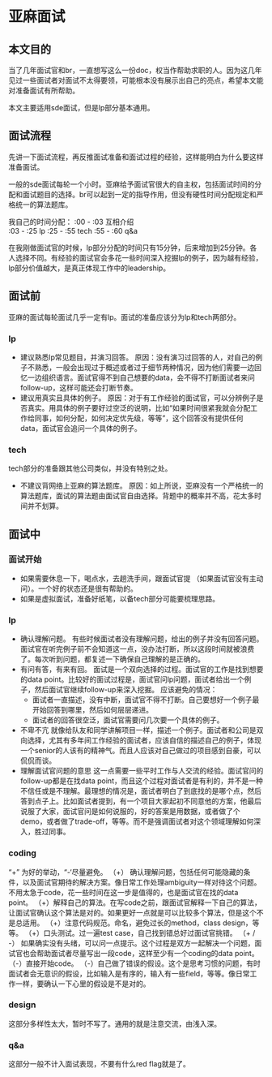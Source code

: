 ﻿# 亚麻面试
## 本文目的
当了几年面试官和br，一直想写这么一份doc，权当作帮助求职的人。因为这几年见过一些面试者对面试不太得要领，可能根本没有展示出自己的亮点，希望本文能对准备面试有所帮助。

本文主要适用sde面试，但是lp部分基本通用。
## 面试流程
先讲一下面试流程，再反推面试准备和面试过程的经验，这样能明白为什么要这样准备面试。

一般的sde面试每轮一个小时。亚麻给予面试官很大的自主权，包括面试时间的分配和面试题目的选择。br可以起到一定的指导作用，但没有硬性时间分配规定和严格统一的算法题库。

我自己的时间分配：
:00 - :03 互相介绍  
:03 - :25 lp
:25 - :55 tech
:55 - :60 q&a 

在我刚做面试官的时候，lp部分分配的时间只有15分钟，后来增加到25分钟。各人选择不同。有经验的面试官会多花一些时间深入挖掘lp的例子，因为越有经验，lp部分价值越大，是真正体现工作中的leadership。

##  面试前
亚麻的面试每轮面试几乎一定有lp。面试的准备应该分为lp和tech两部分。
### lp
* 建议熟悉lp常见题目，并演习回答。
   原因：没有演习过回答的人，对自己的例子不熟悉，一般会出现过于概述或者过于细节两种情况，因为他们需要一边回忆一边组织语言。面试官得不到自己想要的data，会不得不打断面试者来问follow-up，这样可能还会打断节奏。
* 建议用真实且具体的例子。
   原因：对于有工作经验的面试官，可以分辨例子是否真实。用具体的例子要好过空泛的说明，比如“如果时间很紧我就会分配工作给同事，如何分配，如何决定优先级，等等”，这个回答没有提供任何data，面试官会追问一个具体的例子。
### tech
tech部分的准备跟其他公司类似，并没有特别之处。
* 不建议背网络上亚麻的算法题库。 
    原因：如上所说，亚麻没有一个严格统一的算法题库，面试的算法题由面试官自由选择。背题中的概率并不高，花太多时间并不划算。

## 面试中
### 面试开始
* 如果需要休息一下，喝点水，去趟洗手间，跟面试官提 （如果面试官没有主动问）。一个好的状态还是很有帮助的。
* 如果是虚拟面试，准备好纸笔，以备tech部分可能要梳理思路。

### lp
* 确认理解问题。
   有些时候面试者没有理解问题，给出的例子并没有回答问题。面试官在听完例子前不会知道这一点，没办法打断，所以这段时间就被浪费了。每次听到问题，都复述一下确保自己理解的是正确的。
* 有问有答，有来有回。
   面试是一个双向选择的过程。面试官的工作是找到想要的data point。比较好的面试过程是，面试官问lp问题，面试者给出一个例子，然后面试官继续follow-up来深入挖掘。
   应该避免的情况：
   * 面试者一直描述，没有中断，面试官不得不打断。自己要想好一个例子最开始回答到哪里，然后如何层层递进。
   * 面试者的回答很空泛，面试官需要问几次要一个具体的例子。
* 不卑不亢
   就像给队友和同学讲解项目一样，描述一个例子。面试者和公司是双向选择，尤其有多年间工作经验的面试者，应该自信的描述自己的例子，体现一个senior的人该有的精神气。而且人应该对自己做过的项目感到自豪，可以侃侃而谈。
* 理解面试官问题的意思
   这一点需要一些平时工作与人交流的经验。面试官问的follow-up都是在找data point，而且这个过程对面试者是有利的，并不是一种不信任或是不理解。最理想的情况是，面试者明白了到底找的是哪个点，然后答到点子上。比如面试者提到，有一个项目大家起初不同意他的方案，他最后说服了大家，面试官问是如何说服的，好的答案是用数据，或者做了个demo，或者做了trade-off，等等。而不是强调面试者对这个领域理解如何深入，胜过同事。

### coding
“+” 为好的举动，“-‘尽量避免。
（+） 确认理解问题，包括任何可能隐藏的条件，以及面试官期待的解决方案。像日常工作处理ambiguity一样对待这个问题。不用太急于code，花一些时间在这一步是值得的，也是面试官在找的data point。
（+）解释自己的算法。在写code之前，跟面试官解释一下自己的算法，让面试官确认这个算法是对的。如果更好一点就是可以比较多个算法，但是这个不是总适用。
（+）注意代码规范。命名，避免过长的method，class design，等等。
（+）口头测试。过一遍test case，自己找到错总好过面试官挑错。
（+ / -） 如果确实没有头绪，可以问一点提示。这个过程是双方一起解决一个问题，面试官也会帮助面试者尽量写出一段code，这样至少有一个coding的data point。
（-）直接开始code。
（-）自己做了错误的假设。这个是思考习惯的问题，有时面试者会无意识的假设，比如输入是有序的，输入有一些field，等等。像日常工作一样，要确认一下心里的假设是不是对的。

### design
这部分多样性太大，暂时不写了。通用的就是注意交流，由浅入深。

### q&a
这部分一般不计入面试表现，不要有什么red flag就是了。
   

